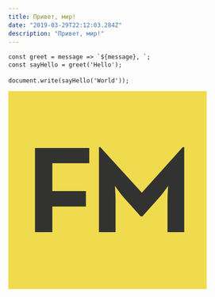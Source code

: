 ```yaml
---
title: Привет, мир!
date: "2019-03-29T22:12:03.284Z"
description: "Привет, мир!"
---
```


```flow{numberLines: true}
const greet = message => `${message}, `;
const sayHello = greet('Hello');

document.write(sayHello('World'));
```

![Frontend Magazine Logo](logo_short.png)
